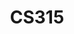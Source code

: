 ---
layout: course
title: CS315
department: Computer Science
name: Computer Networks Laboratory
type: Lab
description: "Fundamental lab course on computer networks."
instructor: Prof. Tamal Das
prerequisites:
semestertype: Full
level: UG
lectures: 0
tutorials: 0
practicals: 3
credits: 3
email: tamal@iitdh.ac.in
syllabus: "Experiments to support study of the Internet protocol stack: (a) Experimental study of application protocols such as HTTP, FTP, SMTP, using network packet sniffers and analyzers such as Ethereal. Small exercises in socket programming in C/C++/Java. (b) Experiments with packet sniffers to study the TCP protocol. Using OS (netstat, etc) tools to understand TCP protocol FSM, retransmission timer behavior, congestion control behaviour. (c) Introduction to ns2 (network simulator) - small simulation exercises to study TCP behavior under different scenarios. (d) Setting up a small IP network - configure interfaces, IP addresses and routing protocols to set up a small IP network. Study dynamic behaviour using packet sniffers (e) Experiments with ns2 to study behaviour (especially performance of) link layer protocols such as Ethernet and 802.11 wireless LAN."
references:
permalink: /:title/
categories: cs 300 ug
---
